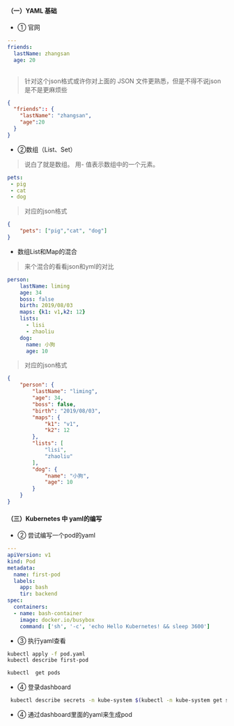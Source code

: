 
#### （一）YAML 基础



* ① 官网


``` yml
---
friends:
  lastName: zhangsan
  age: 20
  
```

> 针对这个json格式或许你对上面的 JSON 文件更熟悉，但是不得不说json是不是更麻烦些

``` json
{
  "friends":: {
    "lastName": "zhangsan",
    "age":20
  }
}
```

* ②数组（List、Set）
> 说白了就是数组。
> 用- 值表示数组中的一个元素。
``` yml
pets:
 - pig
 - cat
 - dog
```
>对应的json格式

``` json
{
    "pets": ["pig","cat", "dog"]
}
```
* 数组List和Map的混合
> 来个混合的看看json和yml的对比
``` yml
person:
    lastName: liming
    age: 34
    boss: false
    birth: 2019/08/03
    maps: {k1: v1,k2: 12}
    lists:
      - lisi
      - zhaoliu
    dog:
      name: 小狗
      age: 10
```
> 对应的json格式

``` json
{
    "person": {
        "lastName": "liming",
        "age": 34,
        "boss": false,
        "birth": "2019/08/03",
        "maps": {
            "k1": "v1",
            "k2": 12
        },
        "lists": [
            "lisi",
            "zhaoliu"
        ],
        "dog": {
            "name": "小狗",
            "age": 10
        }
    }
}
```


#### （三）Kubernetes 中 yaml的编写

* ② 尝试编写一个pod的yaml

``` yml
---
apiVersion: v1
kind: Pod
metadata:
  name: first-pod
  labels:
    app: bash
    tir: backend
spec:
  containers:
  - name: bash-container
    image: docker.io/busybox
    command: ['sh', '-c', 'echo Hello Kubernetes! && sleep 3600']
```



* ③ 执行yaml查看

``` bash
kubectl apply -f pod.yaml
kubectl describe first-pod

kubectl  get pods
```



* ④ 登录dashboard


``` bash
 kubectl describe secrets -n kube-system $(kubectl -n kube-system get secret | awk '/admin/{print $1}')   
```


* ④ 通过dashboard里面的yaml来生成pod
